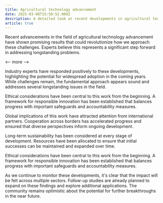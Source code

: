```yaml
---
title: Agricultural technology advancement
date: 2025-03-08T15:50:52.000Z
description: A detailed look at recent developments in agricultural technology advancement
article: true
---
```

Recent advancements in the field of agricultural technology advancement have shown promising results that could revolutionize how we approach these challenges. Experts believe this represents a significant step forward in addressing longstanding problems.

<-- more -->

Industry experts have responded positively to these developments, highlighting the potential for widespread adoption in the coming years. While challenges remain, the fundamental approach appears sound and addresses several longstanding issues in the field.

Ethical considerations have been central to this work from the beginning. A framework for responsible innovation has been established that balances progress with important safeguards and accountability measures.

Global implications of this work have attracted attention from international partners. Cooperation across borders has accelerated progress and ensured that diverse perspectives inform ongoing development.

Long-term sustainability has been considered at every stage of development. Resources have been allocated to ensure that initial successes can be maintained and expanded over time.

Ethical considerations have been central to this work from the beginning. A framework for responsible innovation has been established that balances progress with important safeguards and accountability measures.

As we continue to monitor these developments, it's clear that the impact will be felt across multiple sectors. Follow-up studies are already planned to expand on these findings and explore additional applications. The community remains optimistic about the potential for further breakthroughs in the near future.
